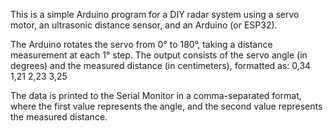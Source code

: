 This is a simple Arduino program for a DIY radar system using a servo motor, an ultrasonic distance sensor, and an Arduino (or ESP32).

The Arduino rotates the servo from 0° to 180°, taking a distance measurement at each 1° step. The output consists of the servo angle (in degrees) and the measured distance (in centimeters), formatted as:
0,34
1,21
2,23
3,25

The data is printed to the Serial Monitor in a comma-separated format, where the first value represents the angle, and the second value represents the measured distance.
